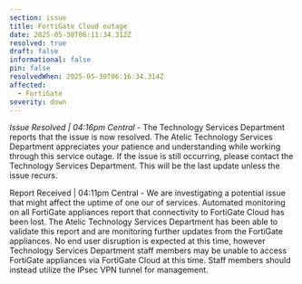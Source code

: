 ```yaml
---
section: issue
title: FortiGate Cloud outage
date: 2025-05-30T06:11:34.312Z
resolved: true
draft: false
informational: false
pin: false
resolvedWhen: 2025-05-30T06:16:34.314Z
affected:
  - FortiGate
severity: down
---
```

*Issue Resolved | 04:16pm Central* - The Technology Services Department reports that the issue is now resolved. The Atelic Technology Services Department appreciates your patience and understanding while working through this service outage. If the issue is still occurring, please contact the Technology Services Department. This will be the last update unless the issue recurs.

Report Received | 04:11pm Central - We are investigating a potential issue that might affect the uptime of one our of services. Automated monitoring on all FortiGate appliances report that connectivity to FortiGate Cloud has been lost. The Atelic Technology Services Department has been able to validate this report and are monitoring further updates from the FortiGate appliances. No end user disruption is expected at this time, however Technology Services Department staff members may be unable to access FortiGate appliances via FortiGate Cloud at this time. Staff members should instead utilize the IPsec VPN tunnel for management.